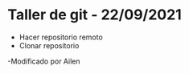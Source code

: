 # Taller de git - 22/09/2021

- Hacer repositorio remoto
- Clonar repositorio

-Modificado por Ailen